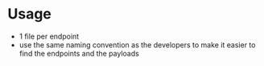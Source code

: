 # Usage
- 1 file per endpoint
- use the same naming convention as the developers to make it easier to find the endpoints and the payloads